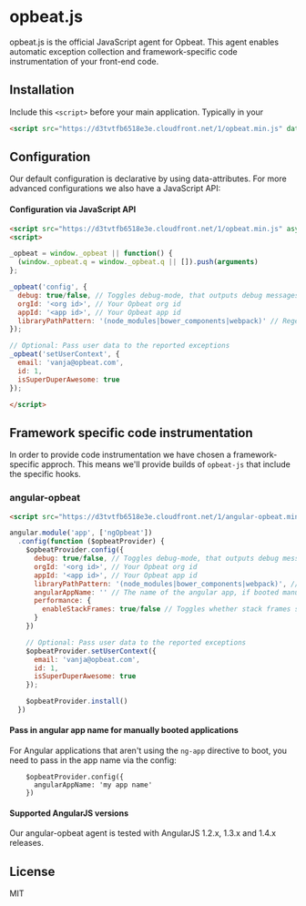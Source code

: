 # opbeat.js

opbeat.js is the official JavaScript agent for Opbeat. This agent enables automatic exception collection and framework-specific code instrumentation of your front-end code.

## Installation

Include this `<script>` before your main application. Typically in your <head>

```html
<script src="https://d3tvtfb6518e3e.cloudfront.net/1/opbeat.min.js" data-app-id="<APPID>" data-org-id="<ORGID>" async></script>
```

## Configuration

Our default configuration is declarative by using data-attributes. For more advanced configurations we also have a JavaScript API:

#### Configuration via JavaScript API


```html
<script src="https://d3tvtfb6518e3e.cloudfront.net/1/opbeat.min.js" async></script>
<script>

_opbeat = window._opbeat || function() {
  (window._opbeat.q = window._opbeat.q || []).push(arguments)
};

_opbeat('config', {
  debug: true/false, // Toggles debug-mode, that outputs debug messages to the console
  orgId: '<org id>', // Your Opbeat org id
  appId: '<app id>', // Your Opbeat app id
  libraryPathPattern: '(node_modules|bower_components|webpack)' // Regex pattern used to determine whether a file is a library file or not.
});

// Optional: Pass user data to the reported exceptions
_opbeat('setUserContext', {
  email: 'vanja@opbeat.com',
  id: 1,
  isSuperDuperAwesome: true
});

</script>
```

## Framework specific code instrumentation

In order to provide code instrumentation we have chosen a framework-specific approch. This means we'll provide builds of ``opbeat-js`` that include the specific hooks.

### angular-opbeat

```html
<script src="https://d3tvtfb6518e3e.cloudfront.net/1/angular-opbeat.min.js"></script>
```

```javascript
angular.module('app', ['ngOpbeat'])
  .config(function ($opbeatProvider) {
    $opbeatProvider.config({
      debug: true/false, // Toggles debug-mode, that outputs debug messages to the console
      orgId: '<org id>', // Your Opbeat org id
      appId: '<app id>', // Your Opbeat app id
      libraryPathPattern: '(node_modules|bower_components|webpack)', // Regex pattern used to determine whether a file is a library file or not.
      angularAppName: '' // The name of the angular app, if booted manually,
      performance: {
        enableStackFrames: true/false // Toggles whether stack frames should be generated for traces
      }
    })

    // Optional: Pass user data to the reported exceptions
    $opbeatProvider.setUserContext({
      email: 'vanja@opbeat.com',
      id: 1,
      isSuperDuperAwesome: true
    });

    $opbeatProvider.install()
  })
```

#### Pass in angular app name for manually booted applications

For Angular applications that aren't using the `ng-app` directive to boot, you need to pass in the app name via the config:

```
    $opbeatProvider.config({
      angularAppName: 'my app name'
    })
```

#### Supported AngularJS versions

Our angular-opbeat agent is tested with AngularJS 1.2.x, 1.3.x and 1.4.x releases.


## License
MIT

